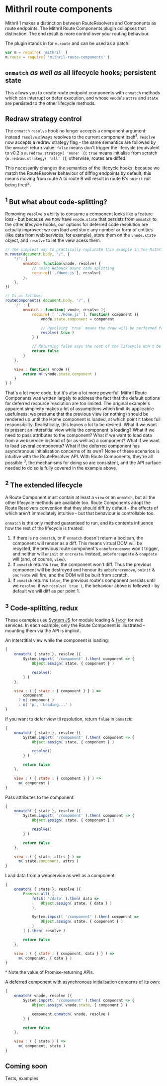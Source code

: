 # Mithril route components

Mithril 1 makes a distinction between RouteResolvers and Components as route endpoints. The Mithril Route Components plugin collapses that distinction. The end result is more control over your routing behaviour.

The plugin stands in for `m.route` and can be used as a patch:

```js
var m = require( 'mithril' )
m.route = require( 'mithril-route-components' )
```

## `onmatch` *as well as* all lifecycle hooks; persistent state

This allows you to create route endpoint components with `onmatch` methods which can interrupt or defer execution, and whose `vnode`'s `attrs` and `state` are persisted to the other lifecycle methods.

## Redraw strategy control

The `onmatch` `resolve` hook no longer accepts a component argument: instead `resolve` always resolves to the current component itself<sup>1</sup>. `resolve` now accepts a redraw strategy flag - the same semantics are followed by the `onmatch` return value: `false` means don't trigger the lifecycle (equivalent to v0.2's `m.redraw.strategy( 'none' )`); `true` means initialise from scratch (`m.redraw.strategy( 'all' )`); otherwise, routes are diffed.

This necessarily changes the semantics of the lifecycle hooks: because we match the RouteResolver behaviour of diffing endpoints by default, this means moving from route A to route B will result in route B's `oninit` not being fired<sup>2</sup>.

## <sup>1</sup> But what about code-splitting?

Removing `resolve`'s ability to consume a component looks like a feature loss - but because we now have `vnode.state` that persists from `onmatch` to the other lifecycle hooks, our options for deferred code resolution are actually improved: we can load and store any number or form of entities (like data from web services, for example), store them on the `vnode.state` object, and `resolve` to let the view acess them.

```javascript
// The simplest way to practically replicate this example in the Mithril documentation:
m.route(document.body, "/", {
    "/": {
        onmatch: function(vnode, resolve) {
            // using Webpack async code splitting
            require(['./Home.js'], resolve)
        },
    },
})

// Is as follows:
routeComponents( document.body, '/', {
	'/' : {
		onmatch : function( vnode, resolve ){
			require( [ './Home.js' ], function( component ){
				vnode.state.component = component

				// Resolving `true` means the draw will be performed from scratch
				resolve( true )
			} )

			// Returning false says the rest of the lifecycle won't be triggered until resolution
			return false
		}
	},

	view : function( vnode ){
		return m( vnode.state.component )
	}
} )
```

That's a lot more code, but it's also a lot more powerful. Mithril Route Components was written largely to address the fact that the default options for deferred resource resolution are too limited. The original example's apparent simplicity makes a lot of assumptions which limit its applicabile usefulness: we presume that the previous view (or nothing) should be rendered up until the Home component is loaded, at which point it takes full responsibility. Realistically, this leaves a lot to be desired. What if we want to present an interstitial view while the component is loading? What if we need to pass attributes to the component? What if we want to load data from a webservice instead of (or as well as) a component? What if we want to load several components? What if the deferred component has asynchronous initialisation concerns of its own? None of these scenarios is intuitive with the RouteResolver API. With Route Components, they're all possible <sup>3</sup>, the mechanisms for doing so are consistent, and the API surface needed to do so is fully covered in the example above.

## <sup>2</sup> The extended lifecycle

A Route Component must contain at least a `view` or an `onmatch`, but all the other lifecycle methods are available too. Route Components adopt the Route Resolvers convention that they should diff by default - the effects of which aren't immediately intuitive - but that behaviour is controllable too.

`onmatch` is the only method guaranteed to run, and its contents influence how the rest of the lifecycle is treated:
1. If there is no `onmatch`, or if `onmatch` doesn't return a boolean, the component will render as a diff. This means virtual DOM will be recycled, the previous route component's `onbeforeremove` won't trigger, and neither will `oninit` or `oncreate`. Instead, `onbeforeupdate` & `onupdate` will (and, of course, `view`).
2. If `onmatch` returns `true`, the component won't diff. Thus the previous component will be destroyed and honour its `onbeforeremove`, `oninit` & `oncreate` will fire, and the DOM will be built from scratch.
3. If `onmatch` returns `false`, the previous route's component persists until we `resolve`: if we `resolve( true )`, the behaviour above is followed - by default we will diff as per point 1.

## <sup>3</sup> Code-splitting, redux

These examples use [System JS](https://github.com/systemjs/systemjs) for module loading & [`fetch`](https://github.github.io/fetch/) for web services. In each example, only the Route Component is illustrated - mounting them via the API is implicit.

An interstitial view while the component is loading:

```javascript
{
	onmatch( { state }, resolve ){
		System.import( '/component' ).then( component => {
			Object.assign( state, { component } )

			resolve()
		} )
	},

	view : ( { state : { component } } ) =>
	    component 
	  ? m( component )
	  : m( 'p', 'Loading...' )
}
```

If you want to defer view til resolution, return `false` in `onmatch`:


```javascript
{
	onmatch( { state }, resolve ){
		System.import( '/component' ).then( component => {
			Object.assign( state, { component } )

			resolve()
		} )

		return false
	},

	view : ( { state : { component } } ) =>
	  m( component )
}
```

Pass attributes to the component:

```javascript
{
	onmatch( { state }, resolve ){
		System.import( '/component' ).then( component => {
			Object.assign( state, { component } )

			resolve()
		} )

		return false
	},

	view : ( { state, attrs } ) =>
	  m( state.component, attrs )
}
```

Load data from a webservice as well as a component:

```javascript
{
	onmatch( { state }, resolve ){
		Promise.all( [
			fetch( '/data' ).then( data => 
				Object.assign( state, { data } )
			),

			System.import( '/component' ).then( component =>
				Object.assign( state, { component } )
			)
		] ).then( resolve )

		return false
	},

	view : ( { state : { component, data } } ) =>
	  m( component, { data } )
}
```

^ Note the value of Promise-returning APIs.  

A deferred component with asynchronous initialisation concerns of its own: 

```javascript
{
	onmatch( vnode, resolve ){
		System.import( '/component' ).then( component => {
			Object.assign( vnode.state, { component } )

			component.onmatch( vnode, resolve )
		} )

		return false
	},

	view : ( { state } ) =>
	  m( component, state )
}
```

## Coming soon

Tests, examples